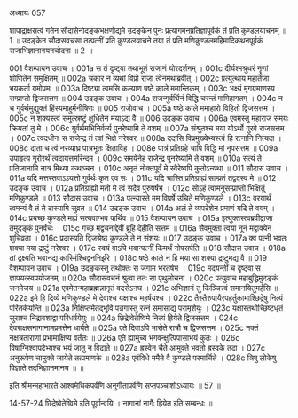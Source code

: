 अध्यायः 057

शापाद्राक्षसत्वं गतेन सौदासेनोदङ्कभक्षणोद्यमे उदङ्केन पुनः प्रत्यागमनप्रतिज्ञापूर्वकं तं प्रति कुण्डलयाचनम् ॥ 1 ॥ उदङ्केन सौदासवचसा तत्पत्नीं प्रति कुण्डलयाचने तया तं प्रति मणिकुण्डलमहिमादिकथनपूर्वकं राजाभिज्ञानानयनचोदना ॥ 2 ॥

001	वैशम्पायन उवाच ।
001a	स तं दृष्ट्वा तथाभूतं राजानं घोरदर्शनम् ।
001c	दीर्घश्मश्रुधरं नॄणां शोणितेन समुक्षितम् ॥
002a	चकार न व्यथां विप्रो राजा त्वेनमथाब्रवीत् ।
002c	प्रत्युत्थाय महातेजा भयकर्ता यमोपमः ॥
003a	दिष्ट्या त्वमसि कल्याण षष्ठे काले ममान्तिकम् ।
003c	भक्ष्यं मृगयमाणस्य सम्प्राप्तो द्विजसत्तम ॥
004	उदङ्क उवाच ।
004a	राजन्गुर्वर्थिनं विद्धि चरन्तं मामिहागतम् ।
004c	न च गुर्वर्थमुद्युक्तं हिंस्यमाहुर्मनीषिणः ॥
005	राजोवाच ।
005a	षष्ठे काले ममाहारो विहितो द्विजसत्तम ।
005c	न शक्यस्त्वं समुत्स्रष्टुं क्षुधितेन मयाऽद्य वै ॥
006	उदङ्क उवाच ।
006a	एवमस्तु महाराज समयः क्रियतां तु मे ।
006c	गुर्वर्थमभिनिर्वर्त्य पुनरेष्यामि ते वशम् ॥
007a	संश्रुतश्च मया योऽर्थो गुरवे राजसत्तम ।
007c	त्वदधीनः स राजेन्द्र तं त्वां भिक्षे नरेश्वर ॥
008a	ददासि विप्रमुख्येभ्यस्त्वं हि रत्नानि नित्यदा ।
008c	दाता च त्वं नरव्याघ्र पात्रभूतः क्षिताविह ।
008e	पात्रं प्रतिग्रहे चापि विद्धि मां नृपसत्तम ॥
009a	उपाहृत्य गुरोरर्थं त्वदायत्तमरिन्दम ।
009c	समयेनेह राजेन्द्र पुनरेष्यामि ते वशम् ॥
010a	सत्यं ते प्रतिजानामि नात्र मिथ्या कथञ्चन ।
010c	अनृतं नोक्तपूर्वं मे स्वैरेष्वपि कुतोऽन्यथा ॥
011	सौदास उवाच ।
011a	यदि मत्तस्तवाऽऽयत्तो गुर्वर्थः कृत एव सः ।
011c	यदि चास्ति प्रतिग्राह्यं साम्प्रतं तद्वदस्व मे ॥
012	उदङ्क उवाच ।
012a	प्रतिग्राह्यो मतो मे त्वं सदैव पुरुषर्षभ ।
012c	सोऽहं त्वामनुसम्प्राप्तो भिक्षितुं मणिकुण्डले ॥
013	सौदास उवाच ।
013a	पत्न्यास्ते मम विप्रर्षे उचिते मणिकुण्डले ।
013c	वरयार्थं त्वमन्यं वै तं ते दास्यामि सुव्रत ॥
014	उदङ्क उवाच ।
014a	अलं ते व्यपदेशेन प्रमाणं यदि ते वयम् ।
014c	प्रयच्छ कुण्डले मह्यं सत्यवाग्भव पार्थिव ॥
015	वैशम्पायन उवाच ।
015a	इत्युक्तस्त्वब्रवीद्राजा तमुदङ्कं पुनर्वचः ।
015c	गच्छ मद्वचनाद्देवीं ब्रूहि देहीति सत्तम ॥
016a	सैवमुक्ता त्वया नूनं मद्वाक्येन शुचिव्रता ।
016c	प्रदास्यति द्विजश्रेष्ठ कुण्डले ते न संशयः ॥
017	उदङ्क उवाच ।
017a	क्व पत्नी भवतः शक्या मया द्रष्टुं नरेश्वर ।
017c	स्वयं वाऽपि भवान्पत्नीं किमर्थं नोपसर्पति ॥
018	सौदास उवाच ।
018a	तां द्रक्ष्यति भवानद्य कास्मिंश्चिद्वननिर्झरे ।
018c	षष्ठे काले न हि मया सा शक्या द्रष्टुमद्य वै ॥
019	वैशम्पायन उवाच ।
019a	उदङ्कस्तु तथोक्तः स जगाम भरतर्षभ ।
019c	मदयन्तीं च दृष्ट्वा स ज्ञापयत्स्वप्रयोजनम् ॥
020a	सौदासवचनं श्रुत्वा ततः सा पृथुलोचना ।
020c	प्रत्युवाच महाबुद्धिमुदङ्कं जनमेजय ॥
021a	एवमेतन्महाब्रह्मन्नानृतं वदसेऽनघ ।
021c	अभिज्ञानं तु किञ्चित्त्वं समानयितुमर्हसि ॥
022a	इमे हि दिव्ये मणिकुण्डले मे देवाश्च यक्षाश्च महर्षयश्च ।
022c	तैस्तैरुपायैरपहर्तुकामाश्छिद्रेषु नित्यं परितर्कयन्ति ॥
023a	निक्षिप्तमेतद्भुवि पन्नगास्तु रत्नं समासाद्य परामृशेयुः ।
023c	यक्षास्तथोच्छिष्टधृतं सुराश्च निद्रावशाद्वा परिधर्षयेयुः ॥
024a	छिद्रेष्वेतेष्विमे नित्यं ह्रियेते द्विजसत्तम ।
024c	देवराक्षसनागानामप्रमत्तेन धार्यते ॥
025a	एते दिवाऽपि भासेते रात्रौ च द्विजसत्तम ।
025c	नक्तं नक्षत्रताराणां प्रभामाक्षिप्य वर्ततः ॥
026a	एते ह्यामुच्य भगवन्क्षुत्पिपासाभयं कुतः ।
026c	विषाग्निश्वापदेभ्यश्च भयं जातु न विद्यते ॥
027a	ह्रस्वेन चैते आमुक्ते भवतो ह्रस्वके तदा ।
027c	अनुरूपेण चामुक्ते जायेते तत्प्रमाणके ॥
028a	एवंविधे ममैते वै कुण्डले परमार्चिते ।
028c	त्रिषु लोकेषु विज्ञाते तदभिज्ञानमानय ॥ ॥

इति श्रीमन्महाभारते आश्वमेधिकपर्वणि अनुगीतापर्वणि सप्तपञ्चाशोऽध्यायः ॥ 57 ॥

14-57-24 छिद्रेष्वेतेष्विमे इति पूर्वान्वयि । नागानां नागैः ह्रियेत इति सम्बन्धः ॥

